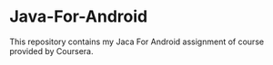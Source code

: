 # Java-For-Android
This repository contains my Jaca For Android assignment of course provided by Coursera.
